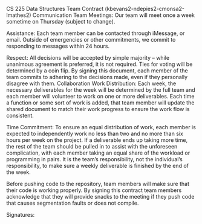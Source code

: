 CS 225 Data Structures
Team Contract 
(kbevans2-ndepies2-cmonsa2-lmathes2)
 Communication 
Team Meetings: Our team will meet once a week sometime on Thursday (subject to change).

Assistance: Each team member can be contacted through iMessage, or email. Outside of emergencies or other commitments, we commit to responding to messages within 24 hours. 

Respect: All decisions will be accepted by simple majority – while unanimous agreement is preferred, it is not required. Ties for voting will be determined by a coin flip. By signing this document, each member of the team commits to adhering to the decisions made, even if they personally disagree with them. 
Collaboration 
Work Distribution: Each week, the necessary deliverables for the week will be determined by the full team and each member will volunteer to work on one or more deliverables. Each time a function or some sort of work is added, that team member will update the shared document to match their work progress to ensure the work flow is consistent. 

Time Commitment: To ensure an equal distribution of work, each member is expected to independently work no less than two and no more than six hours per week on the project. If a deliverable ends up taking more time, the rest of the team should be pulled in to assist with the unforeseen complication, with each member taking an equal share of the workload or programming in pairs. It is the team’s responsibility, not the individual’s responsibility, to make sure a weekly deliverable is finished by the end of the week. 

Before pushing code to the repository, team members will make sure that their code is working properly. By signing this contract team members acknowledge that they will provide snacks to the meeting if they push code that causes segmentation faults or does not compile. 

Signatures:
